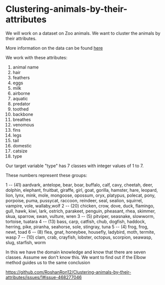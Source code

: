 # Clustering-animals-by-their-attributes

We will work on a dataset on Zoo animals. We want to cluster the animals by their attributes.

More information on the data can be found [here](https://archive.ics.uci.edu/ml/datasets/zoo)

We work with these attributes:

1. animal name
2. hair
3. feathers
4. eggs
5. milk
6. airborne
7. aquatic
8. predator
9. toothed
10. backbone
11. breathes
12. venomous
13. fins
14. legs
15. tail
16. domestic
17. catsize
18. type

Our target variable "type" has 7 classes with integer values of 1 to 7.

These numbers represent these groups:

1 -- (41) aardvark, antelope, bear, boar, buffalo, calf, cavy, cheetah, deer, dolphin, elephant, fruitbat, giraffe, girl, goat, gorilla, hamster, hare, leopard, lion, lynx, mink, mole, mongoose, opossum, oryx, platypus, polecat, pony, porpoise, puma, pussycat, raccoon, reindeer, seal, sealion, squirrel, vampire, vole, wallaby,wolf 
2 -- (20) chicken, crow, dove, duck, flamingo, gull, hawk, kiwi, lark, ostrich, parakeet, penguin, pheasant, rhea, skimmer, skua, sparrow, swan, vulture, wren 
3 -- (5) pitviper, seasnake, slowworm, tortoise, tuatara 
4 -- (13) bass, carp, catfish, chub, dogfish, haddock, herring, pike, piranha, seahorse, sole, stingray, tuna 
5 -- (4) frog, frog, newt, toad 
6 -- (8) flea, gnat, honeybee, housefly, ladybird, moth, termite, wasp 
7 -- (10) clam, crab, crayfish, lobster, octopus, scorpion, seawasp, slug, starfish, worm


In this we have the domain knowledge and know that there are seven classes. Assume we don't know this. We want to find out if the Elbow method guides us to the same conclusion

https://github.com/RoshanRon12/Clustering-animals-by-their-attributes/issues/1#issue-468277046

